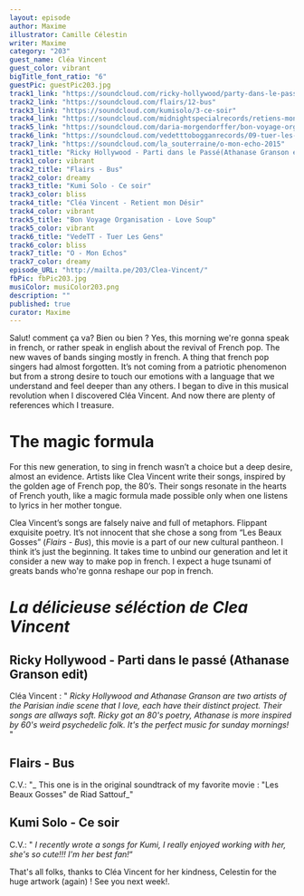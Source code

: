 ```yaml
---
layout: episode
author: Maxime
illustrator: Camille Célestin
writer: Maxime
category: "203"
guest_name: Cléa Vincent
guest_color: vibrant
bigTitle_font_ratio: "6"
guestPic: guestPic203.jpg
track1_link: "https://soundcloud.com/ricky-hollywood/party-dans-le-passeathanase-digital-reggae-mix"
track2_link: "https://soundcloud.com/flairs/12-bus"
track3_link: "https://soundcloud.com/kumisolo/3-ce-soir"
track4_link: "https://soundcloud.com/midnightspecialrecords/retiens-mon-d-sir?in=midnightspecialrecords/sets/cl-a-vincent-non-mais-oui"
track5_link: "https://soundcloud.com/daria-morgendorffer/bon-voyage-organisation-love-soup"
track6_link: "https://soundcloud.com/vedetttobogganrecords/09-tuer-les-gens"
track7_link: "https://soundcloud.com/la_souterraine/o-mon-echo-2015"
track1_title: "Ricky Hollywood - Parti dans le Passé(Athanase Granson edit)"
track1_color: vibrant
track2_title: "Flairs - Bus"
track2_color: dreamy
track3_title: "Kumi Solo - Ce soir"
track3_color: bliss
track4_title: "Cléa Vincent - Retient mon Désir"
track4_color: vibrant
track5_title: "Bon Voyage Organisation - Love Soup"
track5_color: vibrant
track6_title: "VedeTT - Tuer Les Gens"
track6_color: bliss
track7_title: "O - Mon Echos"
track7_color: dreamy
episode_URL: "http://mailta.pe/203/Clea-Vincent/"
fbPic: fbPic203.jpg
musiColor: musiColor203.png
description: ""
published: true
curator: Maxime
---
```


<p id="introduction">Salut! comment ça va? Bien ou bien ? Yes, this morning we're gonna speak in french, or rather speak in english about the revival of French pop. The new waves of bands singing mostly in french. A thing that french pop singers had almost forgotten. It’s not coming from a patriotic phenomenon but from a strong desire to touch our emotions with a language that we understand and feel deeper than any others. I began to dive in this musical revolution when I discovered Cléa Vincent. And now there are plenty of references which I treasure. </p>

# The magic formula

For this new generation, to sing in french wasn’t a choice but a deep desire, almost an evidence. Artists like Clea Vincent write their songs, inspired by the golden age of French pop, the 80’s. Their songs resonate in the hearts of French youth, like a magic formula made possible only when one listens to lyrics in her mother tongue.

Clea Vincent’s songs are falsely naive and full of metaphors. Flippant exquisite poetry. It’s not innocent that she chose a song from “Les Beaux Gosses” (_Flairs - Bus_), this movie is a part of our new cultural pantheon. I think it’s just the beginning. It takes time to unbind our generation and let it consider a new way to make pop in french. I expect a huge tsunami of greats bands who're gonna reshape our pop in french.


# _La délicieuse séléction de Clea Vincent_
 
## Ricky Hollywood - Parti dans le passé (Athanase Granson edit)
Cléa Vincent : " _Ricky Hollywood and Athanase Granson are two artists of the Parisian indie scene that I love, each have their distinct project. Their songs are allways soft. Ricky got an 80's poetry, Athanase is more inspired by 60's weird psychedelic folk. It's the perfect music for sunday mornings!_ "

## Flairs - Bus
C.V.: "_ This one is in the original soundtrack of my favorite movie : "Les Beaux Gosses" de Riad Sattouf_"

## Kumi Solo - Ce soir
C.V.: " _I recently wrote a songs for Kumi, I really enjoyed working with her, she's so cute!!! I'm her best fan!_“
 
<p id="outroduction">
That's all folks, thanks to Cléa Vincent for her kindness, Celestin for the huge artwork (again) ! See you next week!.</p>
